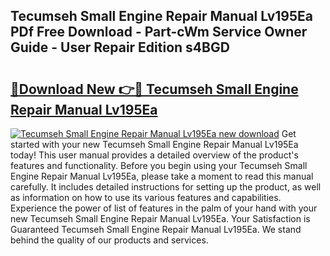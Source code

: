 ## Tecumseh Small Engine Repair Manual Lv195Ea PDf Free Download - Part-cWm Service Owner Guide - User Repair Edition s4BGD

# <h2><a href="http://bc94654.oget.top/?id=Tecumseh+Small+Engine+Repair+Manual+Lv195Ea">🔗Download New 👉🔴 Tecumseh Small Engine Repair Manual Lv195Ea</a></h2>

[![Tecumseh Small Engine Repair Manual Lv195Ea new download](https://i.imgur.com/5g1atiW.png)](http://bc94654.oget.top/?id=Tecumseh+Small+Engine+Repair+Manual+Lv195Ea)
Get started with your new Tecumseh Small Engine Repair Manual Lv195Ea today! This user manual provides a detailed overview of the product's features and functionality. Before you begin using your Tecumseh Small Engine Repair Manual Lv195Ea, please take a moment to read this manual carefully. It includes detailed instructions for setting up the product, as well as information on how to use its various features and capabilities. Experience the power of list of features in the palm of your hand with your new Tecumseh Small Engine Repair Manual Lv195Ea. Your Satisfaction is Guaranteed Tecumseh Small Engine Repair Manual Lv195Ea. We stand behind the quality of our products and services.
